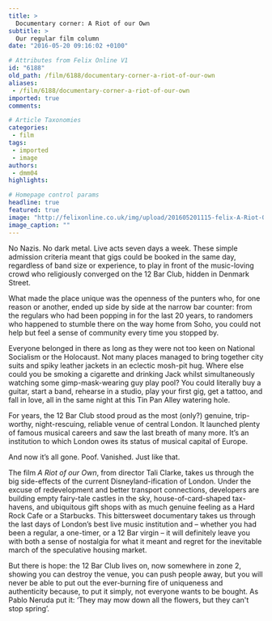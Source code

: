 ```yaml
---
title: >
  Documentary corner: A Riot of our Own
subtitle: >
  Our regular film column
date: "2016-05-20 09:16:02 +0100"

# Attributes from Felix Online V1
id: "6188"
old_path: /film/6188/documentary-corner-a-riot-of-our-own
aliases:
 - /film/6188/documentary-corner-a-riot-of-our-own
imported: true
comments:

# Article Taxonomies
categories:
 - film
tags:
 - imported
 - image
authors:
 - dmm04
highlights:

# Homepage control params
headline: true
featured: true
image: "http://felixonline.co.uk/img/upload/201605201115-felix-A-Riot-Of-Our-Own (1).jpg"
image_caption: ""
---
```


No Nazis. No dark metal. Live acts seven days a week. These simple admission criteria meant that gigs could be booked in the same day, regardless of band size or experience, to play in front of the music-loving crowd who religiously converged on the 12 Bar Club, hidden in Denmark Street.

What made the place unique was the openness of the punters who, for one reason or another, ended up side by side at the narrow bar counter: from the regulars who had been popping in for the last 20 years, to randomers who happened to stumble there on the way home from Soho, you could not help but feel a sense of community every time you stopped by.

Everyone belonged in there as long as they were not too keen on National Socialism or the Holocaust. Not many places managed to bring together city suits and spiky leather jackets in an eclectic mosh-pit hug. Where else could you be smoking a cigarette and drinking Jack whilst simultaneously watching some gimp-mask-wearing guy play pool? You could literally buy a guitar, start a band, rehearse in a studio, play your first gig, get a tattoo, and fall in love, all in the same night at this Tin Pan Alley watering hole.

For years, the 12 Bar Club stood proud as the most (only?) genuine, trip-worthy, night-rescuing, reliable venue of central London. It launched plenty of famous musical careers and saw the last breath of many more. It’s an institution to which London owes its status of musical capital of Europe.

And now it’s all gone. Poof. Vanished. Just like that.

The film _A Riot of our Own_, from director Tali Clarke, takes us through the big side-effects of the current Disneyland-ification of London. Under the excuse of redevelopment and better transport connections, developers are building empty fairy-tale castles in the sky, house-of-card-shaped tax-havens, and ubiquitous gift shops with as much genuine feeling as a Hard Rock Cafe or a Starbucks. This bittersweet documentary takes us through the last days of London’s best live music institution and – whether you had been a regular, a one-timer, or a 12 Bar virgin – it will definitely leave you with both a sense of nostalgia for what it meant and regret for the inevitable march of the speculative housing market.

But there is hope: the 12 Bar Club lives on, now somewhere in zone 2, showing you can destroy the venue, you can push people away, but you will never be able to put out the ever-burning fire of uniqueness and authenticity because, to put it simply, not everyone wants to be bought. As Pablo Neruda put it: ‘They may mow down all the flowers, but they can't stop spring’.
